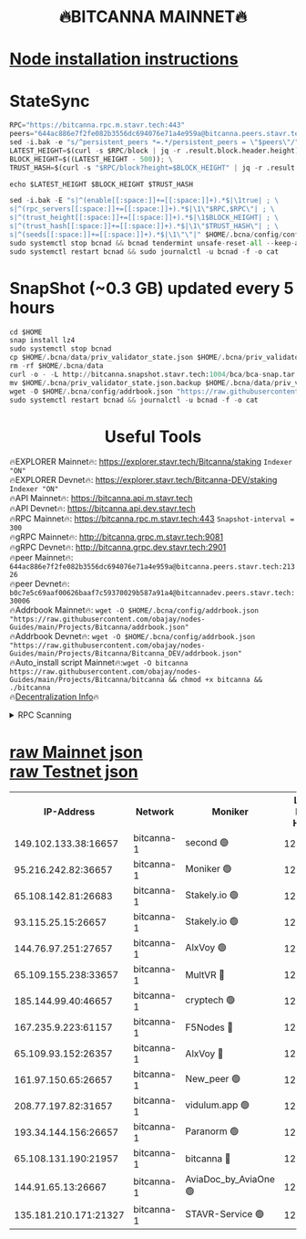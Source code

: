 <h1 align="center"> 🔥BITCANNA MAINNET🔥</h1>


[Node installation instructions](https://github.com/obajay/nodes-Guides/tree/main/Projects/Bitcanna)
=

# StateSync
```python
RPC="https://bitcanna.rpc.m.stavr.tech:443"
peers="644ac886e7f2fe082b3556dc694076e71a4e959a@bitcanna.peers.stavr.tech:21326"
sed -i.bak -e "s/^persistent_peers *=.*/persistent_peers = \"$peers\"/" $HOME/.bcna/config/config.toml
LATEST_HEIGHT=$(curl -s $RPC/block | jq -r .result.block.header.height); \
BLOCK_HEIGHT=$((LATEST_HEIGHT - 500)); \
TRUST_HASH=$(curl -s "$RPC/block?height=$BLOCK_HEIGHT" | jq -r .result.block_id.hash)

echo $LATEST_HEIGHT $BLOCK_HEIGHT $TRUST_HASH

sed -i.bak -E "s|^(enable[[:space:]]+=[[:space:]]+).*$|\1true| ; \
s|^(rpc_servers[[:space:]]+=[[:space:]]+).*$|\1\"$RPC,$RPC\"| ; \
s|^(trust_height[[:space:]]+=[[:space:]]+).*$|\1$BLOCK_HEIGHT| ; \
s|^(trust_hash[[:space:]]+=[[:space:]]+).*$|\1\"$TRUST_HASH\"| ; \
s|^(seeds[[:space:]]+=[[:space:]]+).*$|\1\"\"|" $HOME/.bcna/config/config.toml
sudo systemctl stop bcnad && bcnad tendermint unsafe-reset-all --keep-addr-book
sudo systemctl restart bcnad && sudo journalctl -u bcnad -f -o cat
```
# SnapShot (~0.3 GB) updated every 5 hours
```python
cd $HOME
snap install lz4
sudo systemctl stop bcnad
cp $HOME/.bcna/data/priv_validator_state.json $HOME/.bcna/priv_validator_state.json.backup
rm -rf $HOME/.bcna/data
curl -o - -L http://bitcanna.snapshot.stavr.tech:1004/bca/bca-snap.tar.lz4 | lz4 -c -d - | tar -x -C $HOME/.bcna --strip-components 2
mv $HOME/.bcna/priv_validator_state.json.backup $HOME/.bcna/data/priv_validator_state.json
wget -O $HOME/.bcna/config/addrbook.json "https://raw.githubusercontent.com/obajay/nodes-Guides/main/Projects/Bitcanna/addrbook.json"
sudo systemctl restart bcnad && journalctl -u bcnad -f -o cat
```

 <h1 align="center"> Useful Tools</h1>

🔥EXPLORER Mainnet🔥:    https://explorer.stavr.tech/Bitcanna/staking          `Indexer "ON"` \
🔥EXPLORER Devnet🔥:     https://explorer.stavr.tech/Bitcanna-DEV/staking     `Indexer "ON"` \
🔥API Mainnet🔥:         https://bitcanna.api.m.stavr.tech \
🔥API Devnet🔥:          https://bitcanna.api.dev.stavr.tech \
🔥RPC Mainnet🔥:         https://bitcanna.rpc.m.stavr.tech:443         `Snapshot-interval = 300` \
🔥gRPC Mainnet🔥:        http://bitcanna.grpc.m.stavr.tech:9081 \
🔥gRPC Devnet🔥:         http://bitcanna.grpc.dev.stavr.tech:2901 \
🔥peer Mainnet🔥:        `644ac886e7f2fe082b3556dc694076e71a4e959a@bitcanna.peers.stavr.tech:21326` \
🔥peer Devnet🔥:         `b0c7e5c69aaf00626baaf7c59370029b587a91a4@bitcannadev.peers.stavr.tech:30006` \
🔥Addrbook Mainnet🔥:    ```wget -O $HOME/.bcna/config/addrbook.json "https://raw.githubusercontent.com/obajay/nodes-Guides/main/Projects/Bitcanna/addrbook.json"``` \
🔥Addrbook Devnet🔥:    ```wget -O $HOME/.bcna/config/addrbook.json "https://raw.githubusercontent.com/obajay/nodes-Guides/main/Projects/Bitcanna/Bitcanna_DEV/addrbook.json"``` \
🔥Auto_install script Mainnet🔥:```wget -O bitcanna https://raw.githubusercontent.com/obajay/nodes-Guides/main/Projects/Bitcanna/bitcanna && chmod +x bitcanna && ./bitcanna``` \
🔥[Decentralization Info](https://github.com/obajay/StateSync-snapshots/tree/main/Projects/Bitcanna/Decentralization)🔥


<details>
<summary>RPC Scanning</summary>

<h2 align="center"> We scan nodes in real time every 4 hours. And we provide the final result of RPC endpoints.
We cannot influence the operation of these nodes in any way. </h2>


```python
If Voting Power is higher than 0 --> then the Node is a validator of the network and may be subject to attack and be a potential threat to the chain.
```
```python
We marked such validators with a red symbol
```

</details>

[raw Mainnet json](https://rpc-check.bcam.stavr.tech/bcam/rpc-bcam-result.json) \
[raw Testnet json](https://github.com/obajay/StateSync-snapshots/tree/main/Projects/Bitcanna/Rpc-Check-Testnet)
=



<table><tr><th>IP-Address</th><th>Network</th><th>Moniker</th><th>Latest Block Height</th><th>Earliest Block Height</th><th>Catching Up</th><th>Tx Index</th><th>Voting Power</th><th>Scan Time</th></tr><tr><td>149.102.133.38:16657</td><td>bitcanna-1</td><td>second 🟢</td><td>12933108</td><td>1</td><td>False</td><td>on</td><td>0</td><td>2024-03-09T11:52:16.267876282UTC</td></tr><tr><td>95.216.242.82:36657</td><td>bitcanna-1</td><td>Moniker 🟢</td><td>12933097</td><td>5776907</td><td>False</td><td>on</td><td>0</td><td>2024-03-09T11:51:12.200547972UTC</td></tr><tr><td>65.108.142.81:26683</td><td>bitcanna-1</td><td>Stakely.io 🟢</td><td>12933101</td><td>6152001</td><td>False</td><td>on</td><td>0</td><td>2024-03-09T11:51:35.440740645UTC</td></tr><tr><td>93.115.25.15:26657</td><td>bitcanna-1</td><td>Stakely.io 🟢</td><td>12933101</td><td>6520001</td><td>False</td><td>on</td><td>0</td><td>2024-03-09T11:51:30.994464277UTC</td></tr><tr><td>144.76.97.251:27657</td><td>bitcanna-1</td><td>AlxVoy 🟢</td><td>12933107</td><td>8805201</td><td>False</td><td>on</td><td>0</td><td>2024-03-09T11:52:05.713371463UTC</td></tr><tr><td>65.109.155.238:33657</td><td>bitcanna-1</td><td>MultVR 🔴</td><td>12862073</td><td>9933415</td><td>False</td><td>on</td><td>353850</td><td>2024-03-09T11:51:43.070478891UTC</td></tr><tr><td>185.144.99.40:46657</td><td>bitcanna-1</td><td>cryptech 🟢</td><td>12933097</td><td>11528001</td><td>False</td><td>on</td><td>0</td><td>2024-03-09T11:51:07.834474540UTC</td></tr><tr><td>167.235.9.223:61157</td><td>bitcanna-1</td><td>F5Nodes 🔴</td><td>12933103</td><td>12084001</td><td>False</td><td>on</td><td>570</td><td>2024-03-09T11:51:45.339554526UTC</td></tr><tr><td>65.109.93.152:26357</td><td>bitcanna-1</td><td>AlxVoy 🔴</td><td>12933109</td><td>12109301</td><td>False</td><td>on</td><td>1391822</td><td>2024-03-09T11:52:16.811813557UTC</td></tr><tr><td>161.97.150.65:26657</td><td>bitcanna-1</td><td>New_peer 🟢</td><td>12933102</td><td>12254001</td><td>False</td><td>on</td><td>0</td><td>2024-03-09T11:51:35.817603810UTC</td></tr><tr><td>208.77.197.82:31657</td><td>bitcanna-1</td><td>vidulum.app 🟢</td><td>12933102</td><td>12386934</td><td>False</td><td>on</td><td>0</td><td>2024-03-09T11:51:38.622101532UTC</td></tr><tr><td>193.34.144.156:26657</td><td>bitcanna-1</td><td>Paranorm 🟢</td><td>12933104</td><td>12697701</td><td>False</td><td>on</td><td>0</td><td>2024-03-09T11:51:52.053829854UTC</td></tr><tr><td>65.108.131.190:21957</td><td>bitcanna-1</td><td>bitcanna 🔴</td><td>12933104</td><td>12833104</td><td>False</td><td>on</td><td>419666</td><td>2024-03-09T11:51:49.732591586UTC</td></tr><tr><td>144.91.65.13:26667</td><td>bitcanna-1</td><td>AviaDoc_by_AviaOne 🟢</td><td>12933105</td><td>12925201</td><td>False</td><td>on</td><td>0</td><td>2024-03-09T11:52:01.113652014UTC</td></tr><tr><td>135.181.210.171:21327</td><td>bitcanna-1</td><td>STAVR-Service 🟢</td><td>12933107</td><td>12931701</td><td>False</td><td>on</td><td>0</td><td>2024-03-09T11:52:05.491169863UTC</td></tr></table>
